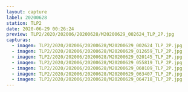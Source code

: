 ```yaml
---
layout: capture
label: 20200628
station: TLP2
date: 2020-06-29 00:26:24
preview: TLP2/2020/202006/20200628/M20200629_002624_TLP_2P.jpg
capturas:
  - imagem: TLP2/2020/202006/20200628/M20200629_002624_TLP_2P.jpg
  - imagem: TLP2/2020/202006/20200628/M20200629_012659_TLP_2P.jpg
  - imagem: TLP2/2020/202006/20200628/M20200629_020145_TLP_2P.jpg
  - imagem: TLP2/2020/202006/20200628/M20200629_055819_TLP_2P.jpg
  - imagem: TLP2/2020/202006/20200628/M20200629_060109_TLP_2P.jpg
  - imagem: TLP2/2020/202006/20200628/M20200629_063407_TLP_2P.jpg
  - imagem: TLP2/2020/202006/20200628/M20200629_064718_TLP_2P.jpg
---
```

